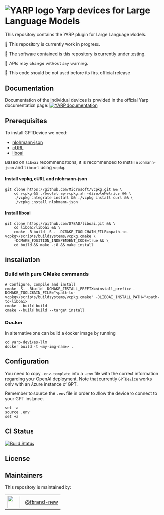 ![YARP logo](doc/images/yarp-robot-24.png?raw=true "yarp-devices-llm")
Yarp devices for Large Language Models
=====================

This repository contains the YARP plugin for Large Language Models.

:construction: This repository is currently work in progress.

:construction: The software contained is this repository is currently under testing. 

:construction: APIs may change without any warning.
 
:construction: This code should be not used before its first official release

Documentation
-------------

Documentation of the individual devices is provided in the official Yarp documentation page:
[![YARP documentation](https://img.shields.io/badge/Documentation-yarp.it-19c2d8.svg)](https://yarp.it/latest/group__dev__impl.html)

Prerequisites
-------------

To install GPTDevice we need:
- [nlohmann-json](https://github.com/nlohmann/json)
- [cURL](https://curl.se/)
- [liboai](https://github.com/D7EAD/liboai)

Based on `liboai` recommendations, it is recommended to install `nlohmann-json` and `libcurl` using `vcpkg`.

#### Install vcpkg, cURL and nlohmann-json
~~~
git clone https://github.com/Microsoft/vcpkg.git && \
    cd vcpkg && ./bootstrap-vcpkg.sh -disableMetrics && \
    ./vcpkg integrate install && ./vcpkg install curl && \
    ./vcpkg install nlohmann-json
~~~

#### Install liboai
~~~
git clone https://github.com/D7EAD/liboai.git && \
    cd liboai/liboai && \
    cmake -B build -S . -DCMAKE_TOOLCHAIN_FILE=<path-to-vcpkg>/scripts/buildsystems/vcpkg.cmake \
    -DCMAKE_POSITION_INDEPENDENT_CODE=true && \
    cd build && make -j8 && make install
~~~

Installation
-------------

### Build with pure CMake commands

~~~
# Configure, compile and install
cmake -S. -Bbuild -DCMAKE_INSTALL_PREFIX=<install_prefix> -DCMAKE_TOOLCHAIN_FILE="<path-to-vcpkg>/scripts/buildsystems/vcpkg.cmake" -DLIBOAI_INSTALL_PATH="<path-to-liboai>
cmake --build build
cmake --build build --target install
~~~

### Docker

In alternative one can build a docker image by running 
```
cd yarp-devices-llm
docker build -t <my-img-name> .
```

Configuration
-------------

You need to copy `.env-template` into a `.env` file with the correct information regarding your OpenAI deployment. Note that currently `GPTDevice` works only with an Azure instance of GPT.

Remember to source the `.env` file in order to allow the device to connect to your GPT instance.

```
set -a
source .env
set +a
```

CI Status
---------

[![Build Status](https://github.com/robotology/yarp-devices-llm/workflows/CI%20Workflow/badge.svg)](https://github.com/robotology/yarp-devices-llm/actions?query=workflow%3A%22CI+Workflow%22)

License
---------



Maintainers
--------------
This repository is maintained by:

| | |
|:---:|:---:|
| [<img src="https://github.com/fbrand-new.png" width="40">](https://github.com/fbrand-new) | [@fbrand-new](https://github.com/fbrand-new) |
